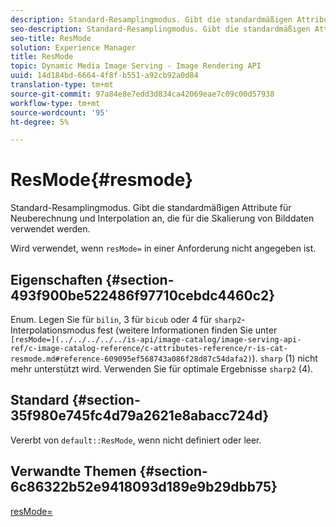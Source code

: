 ```yaml
---
description: Standard-Resamplingmodus. Gibt die standardmäßigen Attribute für Neuberechnung und Interpolation an, die für die Skalierung von Bilddaten verwendet werden.
seo-description: Standard-Resamplingmodus. Gibt die standardmäßigen Attribute für Neuberechnung und Interpolation an, die für die Skalierung von Bilddaten verwendet werden.
seo-title: ResMode
solution: Experience Manager
title: ResMode
topic: Dynamic Media Image Serving - Image Rendering API
uuid: 14d184bd-6664-4f8f-b551-a92cb92a0d84
translation-type: tm+mt
source-git-commit: 97a84e8e7edd3d834ca42069eae7c09c00d57938
workflow-type: tm+mt
source-wordcount: '95'
ht-degree: 5%

---
```



# ResMode{#resmode}

Standard-Resamplingmodus. Gibt die standardmäßigen Attribute für Neuberechnung und Interpolation an, die für die Skalierung von Bilddaten verwendet werden.

Wird verwendet, wenn `resMode=` in einer Anforderung nicht angegeben ist.

## Eigenschaften {#section-493f900be522486f97710cebdc4460c2}

Enum. Legen Sie für `bilin`, 3 für `bicub` oder 4 für `sharp2`-Interpolationsmodus fest (weitere Informationen finden Sie unter ` [resMode=](../../../../../is-api/image-catalog/image-serving-api-ref/c-image-catalog-reference/c-attributes-reference/r-is-cat-resmode.md#reference-609095ef568743a086f28d87c54dafa2)`). `sharp` (1) nicht mehr unterstützt wird. Verwenden Sie für optimale Ergebnisse `sharp2` (4).

## Standard {#section-35f980e745fc4d79a2621e8abacc724d}

Vererbt von `default::ResMode`, wenn nicht definiert oder leer.

## Verwandte Themen {#section-6c86322b52e9418093d189e9b29dbb75}

[resMode=](../../../../../is-api/image-catalog/image-serving-api-ref/c-image-catalog-reference/c-attributes-reference/r-is-cat-resmode.md#reference-609095ef568743a086f28d87c54dafa2)
